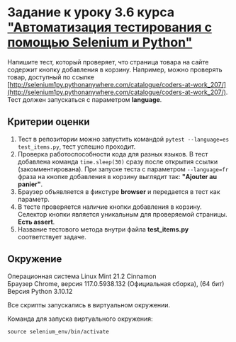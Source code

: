 # Задание к уроку 3.6 курса ["Автоматизация тестирования с помощью Selenium и Python"](https://stepik.org/lesson/237240/step/10?unit=209628)

Напишите тест, который проверяет, что страница товара на сайте содержит кнопку добавления в корзину. Например, можно проверять товар, доступный по ссылке [http://selenium1py.pythonanywhere.com/catalogue/coders-at-work_207/](http://selenium1py.pythonanywhere.com/catalogue/coders-at-work_207/).  
Тест должен запускаться с параметром **language**.

## Критерии оценки

1. Тест в репозитории можно запустить командой `pytest --language=es test_items.py`, тест успешно проходит.
2. Проверка работоспособности кода для разных языков. В тест добавлена команда `time.sleep(30)` сразу после открытия ссылки (закомментирована). При запуске теста с параметром `--language=fr` фраза на кнопке добавления в корзину выглядит так: **"Ajouter au panier"**.
3. Браузер объявляется в фикстуре **browser** и передается в тест как параметр.
4. В тесте проверяется наличие кнопки добавления в корзину. Селектор кнопки является уникальным для проверяемой страницы. **Есть assert**.
5. Название тестового метода внутри файла **test_items.py** соответствует задаче.

## Окружение

Операционная система Linux Mint 21.2 Cinnamon  
Браузер Chrome, версия 117.0.5938.132 (Официальная сборка), (64 бит)  
Версия Python 3.10.12

Все скрипты запускались в виртуальном окружении.

Команда для запуска виртуального окружения:

`source selenium_env/bin/activate`
